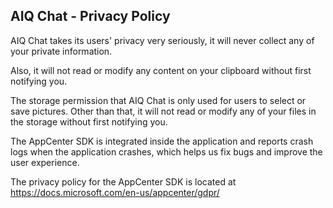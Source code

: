 ## AIQ Chat - Privacy Policy

AIQ Chat takes its users' privacy very seriously, it will never collect any of your private information. 

Also, it will not read or modify any content on your clipboard without first notifying you.

The storage permission that AIQ Chat is only used for users to select or save pictures. Other than that, it will not read or modify any of your files in the storage without first notifying you.

The AppCenter SDK is integrated inside the application and reports crash logs when the application crashes, which helps us fix bugs and improve the user experience.

The privacy policy for the AppCenter SDK is located at https://docs.microsoft.com/en-us/appcenter/gdpr/
